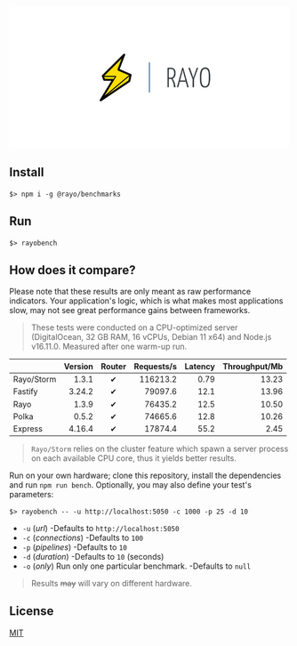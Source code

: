 <div align="center">
  <img src="https://raw.githubusercontent.com/GetRayo/Assets/master/Images/Cover.png" alt="Rayo" />
</div>

## Install

```
$> npm i -g @rayo/benchmarks
```


## Run

```
$> rayobench
```


## How does it compare?

Please note that these results are only meant as raw performance indicators. Your application's logic, which is what makes most applications slow, may not see great performance gains between frameworks.

> These tests were conducted on a CPU-optimized server (DigitalOcean, 32 GB RAM, 16 vCPUs, Debian 11 x64) and Node.js v16.11.0.
> Measured after one warm-up run.

| &nbsp;     | Version | Router | Requests/s | Latency | Throughput/Mb |
| ---------- | ------: | :----: |-----------:|--------:|--------------:|
| Rayo/Storm |  1.3.1  |   ✔    |   116213.2 |    0.79 |         13.23 |
| Fastify    |  3.24.2 |   ✔    |    79097.6 |    12.1 |         13.96 |
| Rayo       |  1.3.9  |   ✔    |    76435.2 |    12.5 |         10.50 |
| Polka      |  0.5.2  |   ✔    |    74665.6 |    12.8 |         10.26 |
| Express    |  4.16.4 |   ✔    |    17874.4 |    55.2 |          2.45 |

> `Rayo/Storm` relies on the cluster feature which spawn a server process on each available CPU core, thus it yields better results.

Run on your own hardware; clone this repository, install the dependencies and run `npm run bench`. Optionally, you may also define your test's parameters:

```
$> rayobench -- -u http://localhost:5050 -c 1000 -p 25 -d 10
```

- `-u` (_url_) -Defaults to `http://localhost:5050`
- `-c` (_connections_) -Defaults to `100`
- `-p` (_pipelines_) -Defaults to `10`
- `-d` (_duration_) -Defaults to `10` (seconds)
- `-o` (_only_) Run only one particular benchmark. -Defaults to `null`

> Results ~~may~~ will vary on different hardware.


## License

[MIT](https://github.com/GetRayo/rayo.js/blob/master/LICENSE)
